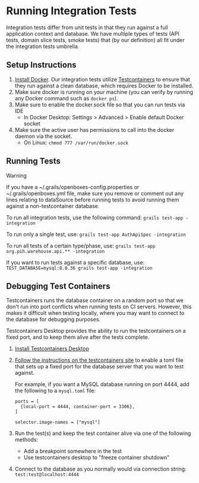 # Running Integration Tests

Integration tests differ from unit tests in that they run against a full application context and database. We have
multiple types of tests (API tests, domain slice tests, smoke tests) that (by our definition) all fit under the 
integration tests umbrella.

## Setup Instructions
1. [Install Docker](https://docs.docker.com/get-docker/). Our integration tests utilize [Testcontainers](https://testcontainers.com/)
to ensure that they run against a clean database, which requires Docker to be installed.
2. Make sure docker is running on your machine (you can verify by running any Docker command such as `docker ps`).
3. Make sure to enable the docker.sock file so that you can run tests via IDE
    * In Docker Desktop: Settings > Advanced > Enable default Docker socket
4. Make sure the active user has permissions to call into the docker daemon via the socket.
    * On Linux: `chmod 777 /var/run/docker.sock`

## Running Tests

> [!WARNING]  
> If you have a ~/.grails/openboxes-config.properties or ~/.grails/openboxes.yml file, make sure you remove or comment
> out any lines relating to dataSource before running tests to avoid running them against a non-testcontainer database.

To run all integration tests, use the following command: `grails test-app -integration`

To run only a single test, use: `grails test-app AuthApiSpec -integration`

To run all tests of a certain type/phase, use: `grails test-app org.pih.warehouse.api.** -integration`

If you want to run tests against a specific database, use: `TEST_DATABASE=mysql:8.0.36 grails test-app -integration`

## Debugging Test Containers

Testcontainers runs the database container on a random port so that we don't run into port conflicts when running tests
on CI servers. However, this makes it difficult when testing locally, where you may want to connect to the database for
debugging purposes.

Testcontainers Desktop provides the ability to run the testcontainers on a fixed port, and to keep them alive after the
tests complete.

1. [Install Testcontainers Desktop](https://testcontainers.com/desktop/)
2. [Follow the instructions on the testcontainers site](https://testcontainers.com/guides/simple-local-development-with-testcontainers-desktop/)
to enable a toml file that sets up a fixed port for the database server that you want to test against.

   For example, if you want a MySQL database running on port 4444, add the following to a `mysql.toml` file:
    ```
    ports = [
      {local-port = 4444, container-port = 3306},
    ]
   
    selector.image-names = ["mysql"]
    ```

3. Run the test(s) and keep the test container alive via one of the following methods:
    * Add a breakpoint somewhere in the test
    * Use testcontainers desktop to "freeze container shutdown"
4. Connect to the database as you normally would via connection string: `test:test@localhost:4444`